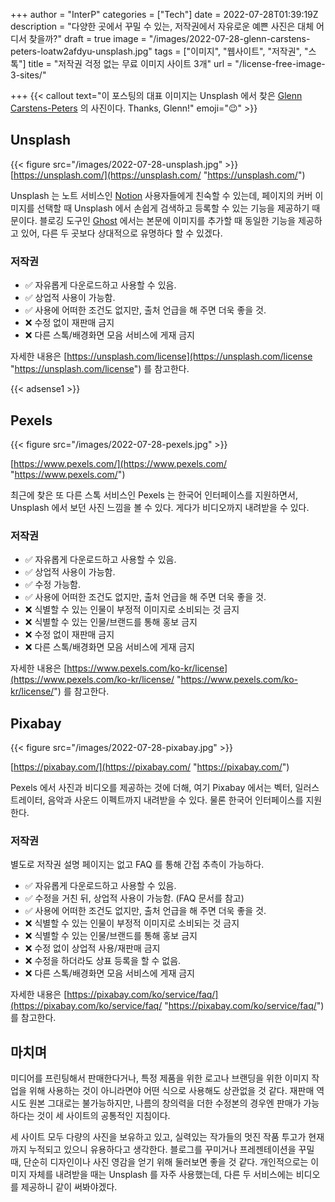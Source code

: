 +++
author = "InterP"
categories = ["Tech"]
date = 2022-07-28T01:39:19Z
description = "다양한 곳에서 꾸밀 수 있는, 저작권에서 자유로운 예쁜 사진은 대체 어디서 찾을까?"
draft = true
image = "/images/2022-07-28-glenn-carstens-peters-loatw2afdyu-unsplash.jpg"
tags = ["이미지", "웹사이트", "저작권", "스톡"]
title = "저작권 걱정 없는 무료 이미지 사이트 3개"
url = "/license-free-image-3-sites/"

+++
{{< callout text="이 포스팅의 대표 이미지는 Unsplash 에서 찾은 [Glenn Carstens-Peters](https://unsplash.com/@glenncarstenspeters?utm_source=unsplash&utm_medium=referral&utm_content=creditCopyText) 의 사진이다. Thanks, Glenn!" emoji=":wink:" >}}

## Unsplash

{{< figure src="/images/2022-07-28-unsplash.jpg" >}}
[https://unsplash.com/](https://unsplash.com/ "https://unsplash.com/")

Unsplash 는 노트 서비스인 [Notion](https://www.notion.so/) 사용자들에게 친숙할 수 있는데, 페이지의 커버 이미지를 선택할 때 Unsplash 에서 손쉽게 검색하고 등록할 수 있는 기능을 제공하기 때문이다. 블로깅 도구인 [Ghost](https://ghost.org/integrations/unsplash/) 에서는 본문에 이미지를 추가할 때 동일한 기능을 제공하고 있어, 다른 두 곳보다 상대적으로 유명하다 할 수 있겠다.

### 저작권

* :white_check_mark: 자유롭게 다운로드하고 사용할 수 있음.
* :white_check_mark: 상업적 사용이 가능함.
* :white_check_mark: 사용에 어떠한 조건도 없지만, 출처 언급을 해 주면 더욱 좋을 것.
* ❌ 수정 없이 재판매 금지
* ❌ 다른 스톡/배경화면 모음 서비스에 게재 금지

자세한 내용은 [https://unsplash.com/license](https://unsplash.com/license "https://unsplash.com/license") 를 참고한다.

{{< adsense1 >}}

## Pexels

{{< figure src="/images/2022-07-28-pexels.jpg" >}}

[https://www.pexels.com/](https://www.pexels.com/ "https://www.pexels.com/")

최근에 찾은 또 다른 스톡 서비스인 Pexels 는 한국어 인터페이스를 지원하면서, Unsplash 에서 보던 사진 느낌을 볼 수 있다. 게다가 비디오까지 내려받을 수 있다.

### 저작권

* :white_check_mark: 자유롭게 다운로드하고 사용할 수 있음.
* :white_check_mark: 상업적 사용이 가능함.
* :white_check_mark: 수정 가능함.
* :white_check_mark: 사용에 어떠한 조건도 없지만, 출처 언급을 해 주면 더욱 좋을 것.
* ❌ 식별할 수 있는 인물이 부정적 이미지로 소비되는 것 금지
* ❌ 식별할 수 있는 인물/브랜드를 통해 홍보 금지
* ❌ 수정 없이 재판매 금지
* ❌ 다른 스톡/배경화면 모음 서비스에 게재 금지

자세한 내용은 [https://www.pexels.com/ko-kr/license](https://www.pexels.com/ko-kr/license/ "https://www.pexels.com/ko-kr/license/") 를 참고한다.

## Pixabay

{{< figure src="/images/2022-07-28-pixabay.jpg" >}}

[https://pixabay.com/](https://pixabay.com/ "https://pixabay.com/")

Pexels 에서 사진과 비디오를 제공하는 것에 더해, 여기 Pixabay 에서는 벡터, 일러스트레이터, 음악과 사운드 이펙트까지 내려받을 수 있다. 물론 한국어 인터페이스를 지원한다.

### 저작권

별도로 저작권 설명 페이지는 없고 FAQ 를 통해 간접 추측이 가능하다.

* :white_check_mark: 자유롭게 다운로드하고 사용할 수 있음.
* :white_check_mark: 수정을 거친 뒤, 상업적 사용이 가능함. (FAQ 문서를 참고)
* :white_check_mark: 사용에 어떠한 조건도 없지만, 출처 언급을 해 주면 더욱 좋을 것.
* ❌ 식별할 수 있는 인물이 부정적 이미지로 소비되는 것 금지
* ❌ 식별할 수 있는 인물/브랜드를 통해 홍보 금지
* ❌ 수정 없이 상업적 사용/재판매 금지
* ❌ 수정을 하더라도 상표 등록을 할 수 없음.
* ❌ 다른 스톡/배경화면 모음 서비스에 게재 금지

자세한 내용은 [https://pixabay.com/ko/service/faq/](https://pixabay.com/ko/service/faq/ "https://pixabay.com/ko/service/faq/") 를 참고한다.

## 마치며

미디어를 프린팅해서 판매한다거나, 특정 제품을 위한 로고나 브랜딩을 위한 이미지 작업을 위해 사용하는 것이 아니라면야 어떤 식으로 사용해도 상관없을 것 같다. 재판매 역시도 원본 그대로는 불가능하지만, 나름의 창의력을 더한 수정본의 경우엔 판매가 가능하다는 것이 세 사이트의 공통적인 지침이다.

세 사이트 모두 다량의 사진을 보유하고 있고, 실력있는 작가들의 멋진 작품 투고가 현재까지 누적되고 있으니 유용하다고 생각한다. 블로그를 꾸미거나 프레젠테이션을 꾸밀 때, 단순히 디자인이나 사진 영감을 얻기 위해 둘러보면 좋을 것 같다. 개인적으로는 이미지 자체를 내려받을 때는 Unsplash 를 자주 사용했는데, 다른 두 서비스에는 비디오를 제공하니 같이 써봐야겠다.